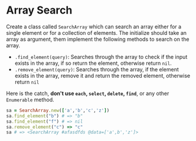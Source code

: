 # Array Search

Create a class called `SearchArray` which can search an array either for a single element or for a collection of elements. The initialize should take an array as argument, them implement the following methods to search on the array.

- `.find_element(query)`: Searches through the array to check if the input exists in the array, if so return the element, otherwise return `nil`.
- `.remove_element(query)`: Searches through the array, if the element exists in the array, remove it and return the removed element, otherwise return `nil`

Here is the catch, **don't use `each`, `select`, `delete`, `find`**, or any other `Enumerable` method.


```rb
sa = SearchArray.new(['a','b','c','z'])
sa.find_element("b") # => "b"
sa.find_element("f") # => nil
sa.remove_element("c") => "c"
sa # => <SearchArray #afasdfds @data=['a',b','z']>
```
